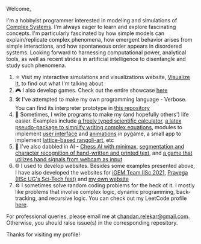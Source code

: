 Welcome,

I'm a hobbyist programmer interested in modeling and simulations of [Complex Systems](https://en.wikipedia.org/wiki/Complex_system). I'm always eager to learn and explore fascinating concepts. I'm particularly fascinated by how simple models can explain/replicate complex phenomena, how emergent behavior arises from simple interactions, and how spontaneous order appears in disordered systems. Looking forward to harnessing computational power, analytical tools, as well as recent strides in artificial intelligence to disentangle and study such phenomena.

1) ⚛️ Visit my interactive simulations and visualizations website, [Visualize It](https://visualize-it.github.io/), to find out what I'm talking about
2) 🎮 I also develop games. Check out the entire showcase [here](https://chanrt.github.io/gamedev.html)
3) 🛠️ I've attempted to make my own programming language - Verbose. You can find its interpreter prototype in [this repository](https://github.com/chanrt/verbose-interpreter-python)
4) 🤎 Sometimes, I write programs to make my (and hopefully others') life easier. Examples include [a freely typed scientific calculator](http://online-calculator.glitch.me/), [a latex pseudo-package to simplify writing complex equations](https://github.com/chanrt/simple-latex), modules to implement [user interface](https://github.com/chanrt/pygame-ui) and [animations](https://github.com/chanrt/pygame-ui) in pygame, a small app to implement [lattice-based rangoli-art](https://github.com/chanrt/rangoli-maker), etc
5) 🤖 I've also dabbled in AI - [Chess AI with minimax](https://github.com/chanrt/chess-ai), [segmentation and character recognition of hand-written and printed text](https://github.com/chanrt/image-segmentation-ocr), and [a game that utilizes hand signals from webcam as input](https://github.com/chanrt/infinity-run)
6) 🌐 I used to develop websites. Besides some examples presented above, I have also developed the websites for [iGEM Team IISc 2021](https://2021.igem.org/Team:IISc-Bangalore), [Pravega (IISc UG's Sci-Tech fest)](https://www.pravega.org/) and [my own website](https://chanrt.github.io/)
7) ⚙️ I sometimes solve random coding problems for the heck of it. I mostly like problems that involve complex logic, dynamic programming, back-tracking, and recursive logic. You can check out my LeetCode profile [here](https://leetcode.com/u/chess_wizard/).

For professional queries, please email me at [chandan.relekar@gmail.com](mailto:chandan.relekar@gmail.com). Otherwise, you should raise issue(s) in the corresponding repository.

Thanks for visiting my profile!
